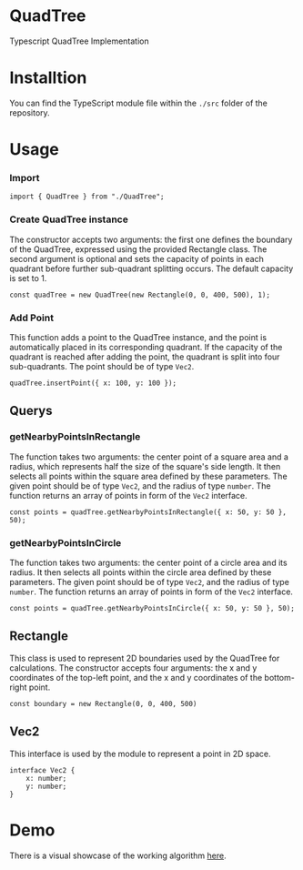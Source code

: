 # QuadTree
Typescript QuadTree Implementation

# Installtion
You can find the TypeScript module file within the `./src` folder of the repository.

# Usage

### Import
```TS
import { QuadTree } from "./QuadTree";
```

### Create QuadTree instance
The constructor accepts two arguments: the first one defines the boundary of the QuadTree, expressed using the provided Rectangle class. The second argument is optional and sets the capacity of points in each quadrant before further sub-quadrant splitting occurs. The default capacity is set to 1.
```TS
const quadTree = new QuadTree(new Rectangle(0, 0, 400, 500), 1);
```

### Add Point
This function adds a point to the QuadTree instance, and the point is automatically placed in its corresponding quadrant. If the capacity of the quadrant is reached after adding the point, the quadrant is split into four sub-quadrants. The point should be of type `Vec2`.
```TS
quadTree.insertPoint({ x: 100, y: 100 });
```

## Querys
### getNearbyPointsInRectangle
The function takes two arguments: the center point of a square area and a radius, which represents half the size of the square's side length. It then selects all points within the square area defined by these parameters. The given point should be of type `Vec2`, and the radius of type `number`. The function returns an array of points in form of the `Vec2` interface.
```TS
const points = quadTree.getNearbyPointsInRectangle({ x: 50, y: 50 }, 50);
```

### getNearbyPointsInCircle
The function takes two arguments: the center point of a circle area and its radius. It then selects all points within the circle area defined by these parameters. The given point should be of type `Vec2`, and the radius of type `number`. The function returns an array of points in form of the `Vec2` interface.
```TS
const points = quadTree.getNearbyPointsInCircle({ x: 50, y: 50 }, 50);
```

## Rectangle
This class is used to represent 2D boundaries used by the QuadTree for calculations. The constructor accepts four arguments: the x and y coordinates of the top-left point, and the x and y coordinates of the bottom-right point.
```TS
const boundary = new Rectangle(0, 0, 400, 500)
```

## Vec2
This interface is used by the module to represent a point in 2D space.
```TS
interface Vec2 {
    x: number;
    y: number;
}
```

# Demo
There is a visual showcase of the working algorithm [here](https://fabianmontag.github.io/QuadTree/).
